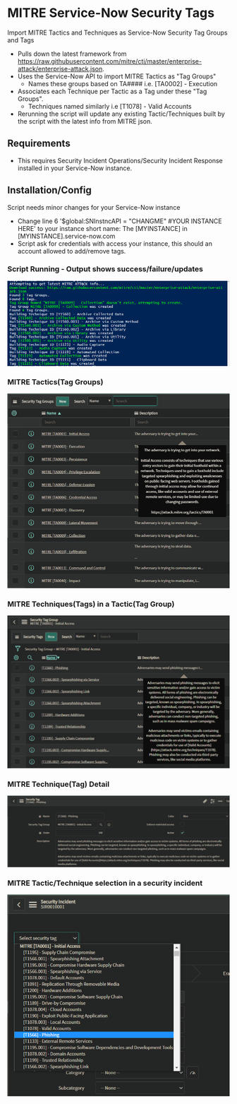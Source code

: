 # MITRE Service-Now Security Tags
Import MITRE Tactics and Techniques as Service-Now Security Tag Groups and Tags 

- Pulls down the latest framework from https://raw.githubusercontent.com/mitre/cti/master/enterprise-attack/enterprise-attack.json.
- Uses the Service-Now API to import MITRE Tactics as "Tag Groups"
  - Names these groups based on TA#### i.e. [TA0002] - Execution
- Associates each Technique per Tactic as a Tag under these "Tag Groups".
  - Techniques named similarly i.e [T1078] - Valid Accounts
- Rerunning the script will update any existing Tactic/Techniques built by the script with the latest info from MITRE json.


## Requirements
- This requires Security Incident Operations/Security Incident Response installed in your Service-Now instance.

## Installation/Config
  Script needs minor changes for your Service-Now instance
  - Change line 6 '$global:SNInstncAPI = "CHANGME" #YOUR INSTANCE HERE' to your instance short name: The [MYINSTANCE] in [MYINSTANCE].service-now.com
  - Script ask for credentials with access your instance, this should an account allowed to add/remove tags.
  
  
### Script Running - Output shows success/failure/updates
![alt text](https://github.com/nterl0k/MITRE_SN_Tags/blob/master/images/Script%20Running.png?raw=true)

### MITRE Tactics(Tag Groups)
![alt text](https://github.com/nterl0k/MITRE_SN_Tags/blob/master/images/MITRE%20Tag%20Groups.png?raw=true)

### MITRE Techniques(Tags) in a Tactic(Tag Group)
![alt text](https://github.com/nterl0k/MITRE_SN_Tags/blob/master/images/MITRE%20Tag%20Group.png?raw=true)

### MITRE Technique(Tag) Detail
![alt text](https://github.com/nterl0k/MITRE_SN_Tags/blob/master/images/MITRE%20Tag.png?raw=true)

### MITRE Tactic/Technique selection in a security incident
![alt text](https://github.com/nterl0k/MITRE_SN_Tags/blob/master/images/Incident%20Tagging.png?raw=true)
